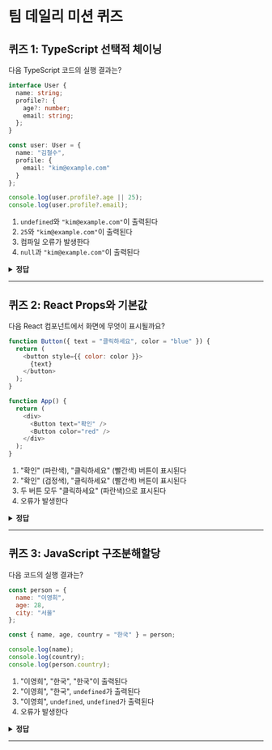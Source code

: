 # 팀 데일리 미션 퀴즈

## 퀴즈 1: TypeScript 선택적 체이닝

다음 TypeScript 코드의 실행 결과는?

```typescript
interface User {
  name: string;
  profile?: {
    age?: number;
    email: string;
  };
}

const user: User = {
  name: "김철수",
  profile: {
    email: "kim@example.com"
  }
};

console.log(user.profile?.age || 25);
console.log(user.profile?.email);
```

1. `undefined`와 `"kim@example.com"`이 출력된다
2. `25`와 `"kim@example.com"`이 출력된다
3. 컴파일 오류가 발생한다
4. `null`과 `"kim@example.com"`이 출력된다

<details>
<summary><b>정답</b></summary>

### 정답: 2번 

**해설:**
- `user.profile?.age`는 `undefined`이므로 `|| 25`에 의해 `25`가 반환됩니다
- `user.profile?.email`은 `"kim@example.com"`을 반환합니다
- 선택적 체이닝(`?.`)으로 안전하게 중첩된 속성에 접근할 수 있습니다

</details>

---

## 퀴즈 2: React Props와 기본값

다음 React 컴포넌트에서 화면에 무엇이 표시될까요?

```javascript
function Button({ text = "클릭하세요", color = "blue" }) {
  return (
    <button style={{ color: color }}>
      {text}
    </button>
  );
}

function App() {
  return (
    <div>
      <Button text="확인" />
      <Button color="red" />
    </div>
  );
}
```

1. "확인" (파란색), "클릭하세요" (빨간색) 버튼이 표시된다
2. "확인" (검정색), "클릭하세요" (빨간색) 버튼이 표시된다
3. 두 버튼 모두 "클릭하세요" (파란색)으로 표시된다
4. 오류가 발생한다

<details>
<summary><b>정답</b></summary>

### 정답: 1번 

**해설:**
- 첫 번째 `<Button text="확인" />`: `text="확인"`, `color`는 기본값 `"blue"`
- 두 번째 `<Button color="red" />`: `text`는 기본값 `"클릭하세요"`, `color="red"`
- React에서 props 기본값과 전달값이 조합되어 동작합니다

</details>

---

## 퀴즈 3: JavaScript 구조분해할당

다음 코드의 실행 결과는?

```javascript
const person = {
  name: "이영희",
  age: 28,
  city: "서울"
};

const { name, age, country = "한국" } = person;

console.log(name);
console.log(country);
console.log(person.country);
```

1. "이영희", "한국", "한국"이 출력된다
2. "이영희", "한국", `undefined`가 출력된다
3. "이영희", `undefined`, `undefined`가 출력된다
4. 오류가 발생한다

<details>
<summary><b>정답</b></summary>

### 정답: 2번 

**해설:**
- 구조분해할당으로 `name`, `age`, `country`(기본값 "한국") 변수를 생성
- `person` 객체 자체에는 `country` 속성이 추가되지 않습니다
- 따라서 출력 결과: `"이영희"`, `"한국"`, `undefined`

**핵심 개념:**
- 구조분해할당의 기본값은 새로운 변수에만 적용됩니다
- 원본 객체는 변경되지 않습니다

</details>

---